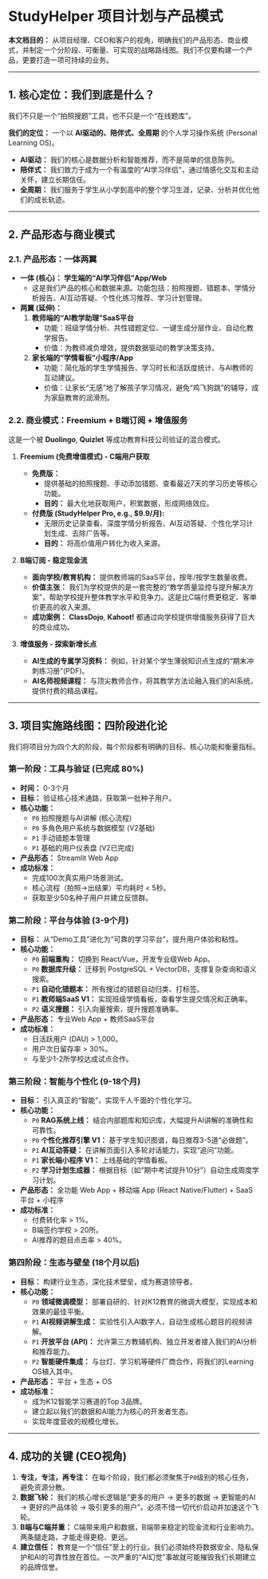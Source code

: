 
# StudyHelper 项目计划与产品模式

**本文档目的：** 从项目经理、CEO和客户的视角，明确我们的产品形态、商业模式，并制定一个分阶段、可衡量、可实现的战略路线图。我们不仅要构建一个产品，更要打造一项可持续的业务。

---

## 1. 核心定位：我们到底是什么？

我们不只是一个“拍照搜题”工具，也不只是一个“在线题库”。

**我们的定位：** 一个以 **AI驱动的、陪伴式、全周期** 的个人学习操作系统 (Personal Learning OS)。

*   **AI驱动：** 我们的核心是数据分析和智能推荐，而不是简单的信息陈列。
*   **陪伴式：** 我们致力于成为一个有温度的“AI学习伴侣”，通过情感化交互和主动关怀，建立长期信任。
*   **全周期：** 我们服务于学生从小学到高中的整个学习生涯，记录、分析并优化他们的成长轨迹。

---

## 2. 产品形态与商业模式

### 2.1. 产品形态：一体两翼

*   **一体 (核心)：** **学生端的“AI学习伴侣”App/Web**
    *   这是我们产品的核心和数据来源。功能包括：拍照搜题、错题本、学情分析报告、AI互动答疑、个性化练习推荐、学习计划管理。
*   **两翼 (延伸)：**
    1.  **教师端的“AI教学助理”SaaS平台**
        *   功能：班级学情分析、共性错题定位、一键生成分层作业、自动化教学报告。
        *   价值：为教师减负增效，提供数据驱动的教学决策支持。
    2.  **家长端的“学情看板”小程序/App**
        *   功能：简化版的学生学情报告、学习时长和活跃度统计、与AI教师的互动建议。
        *   价值：让家长“无感”地了解孩子学习情况，避免“鸡飞狗跳”的辅导，成为家庭教育的润滑剂。

### 2.2. 商业模式：Freemium + B端订阅 + 增值服务

这是一个被 **Duolingo**, **Quizlet** 等成功教育科技公司验证的混合模式。

1.  **Freemium (免费增值模式) - C端用户获取**
    *   **免费版：**
        *   提供基础的拍照搜题、手动添加错题、查看最近7天的学习历史等核心功能。
        *   **目的：** 最大化地获取用户，积累数据，形成网络效应。
    *   **付费版 (StudyHelper Pro, e.g., $9.9/月):**
        *   无限历史记录查看、深度学情分析报告、AI互动答疑、个性化学习计划生成、去除广告等。
        *   **目的：** 将高价值用户转化为收入来源。

2.  **B端订阅 - 稳定现金流**
    *   **面向学校/教育机构：** 提供教师端的SaaS平台，按年/按学生数量收费。
    *   **价值主张：** 我们为学校提供的是一套完整的“教学质量监控与提升解决方案”，帮助学校提升整体教学水平和竞争力。这是比C端付费更稳定、客单价更高的收入来源。
    *   **成功案例：** **ClassDojo**, **Kahoot!** 都通过向学校提供增值服务获得了巨大的商业成功。

3.  **增值服务 - 探索新增长点**
    *   **AI生成的专属学习资料：** 例如，针对某个学生薄弱知识点生成的“期末冲刺练习册”(PDF)。
    *   **AI名师视频课程：** 与顶尖教师合作，将其教学方法论融入我们的AI系统，提供付费的精品课程。

---

## 3. 项目实施路线图：四阶段进化论

我们将项目分为四个大的阶段，每个阶段都有明确的目标、核心功能和衡量指标。

### **第一阶段：工具与验证 (已完成 80%)**

*   **时间：** 0-3个月
*   **目标：** 验证核心技术通路，获取第一批种子用户。
*   **核心功能：**
    *   `P0` 拍照搜题与AI讲解 (核心流程)
    *   `P0` 多角色用户系统与数据模型 (V2基础)
    *   `P1` 手动错题本管理
    *   `P1` 基础的用户仪表盘 (V2已完成)
*   **产品形态：** Streamlit Web App
*   **成功标准：**
    *   完成100次真实用户场景测试。
    *   核心流程（拍照->出结果）平均耗时 < 5秒。
    *   获取至少50名种子用户并建立反馈群。

### **第二阶段：平台与体验 (3-9个月)**

*   **目标：** 从“Demo工具”进化为“可靠的学习平台”，提升用户体验和粘性。
*   **核心功能：**
    *   `P0` **前端重构：** 切换到 React/Vue，开发专业级Web App。
    *   `P0` **数据库升级：** 迁移到 PostgreSQL + VectorDB，支撑复杂查询和语义搜索。
    *   `P1` **自动化错题本：** 所有搜过的错题自动归类、打标签。
    *   `P1` **教师端SaaS V1：** 实现班级学情看板，查看学生提交情况和正确率。
    *   `P2` **语义搜题：** 引入向量搜索，提升搜题准确率。
*   **产品形态：** 专业Web App + 教师SaaS平台
*   **成功标准：**
    *   日活跃用户 (DAU) > 1,000。
    *   用户次日留存率 > 30%。
    *   与至少1-2所学校达成试点合作。

### **第三阶段：智能与个性化 (9-18个月)**

*   **目标：** 引入真正的“智能”，实现千人千面的个性化学习。
*   **核心功能：**
    *   `P0` **RAG系统上线：** 结合内部题库和知识库，大幅提升AI讲解的准确性和可靠性。
    *   `P0` **个性化推荐引擎 V1：** 基于学生知识图谱，每日推荐3-5道“必做题”。
    *   `P1` **AI互动答疑：** 在讲解页面引入多轮对话能力，实现“追问”功能。
    *   `P1` **家长端小程序 V1：** 上线基础的学情看板。
    *   `P2` **学习计划生成器：** 根据目标（如“期中考试提升10分”）自动生成周度学习计划。
*   **产品形态：** 全功能 Web App + 移动端 App (React Native/Flutter) + SaaS平台 + 小程序
*   **成功标准：**
    *   付费转化率 > 1%。
    *   B端签约学校 > 20所。
    *   AI推荐的题目点击率 > 40%。

### **第四阶段：生态与壁垒 (18个月以后)**

*   **目标：** 构建行业生态，深化技术壁垒，成为赛道领导者。
*   **核心功能：**
    *   `P0` **领域微调模型：** 部署自研的、针对K12教育的微调大模型，实现成本和效果的最佳平衡。
    *   `P1` **AI视频讲解生成：** 实验性引入AI数字人，自动生成核心题目的视频讲解。
    *   `P1` **开放平台 (API)：** 允许第三方教辅机构、独立开发者接入我们的AI分析和推荐能力。
    *   `P2` **智能硬件集成：** 与台灯、学习机等硬件厂商合作，将我们的Learning OS植入其中。
*   **产品形态：** 平台 + 生态 + OS
*   **成功标准：**
    *   成为K12智能学习赛道的Top 3品牌。
    *   建立起以我们的数据和AI能力为核心的开发者生态。
    *   实现年度营收的规模化增长。

---

## 4. 成功的关键 (CEO视角)

1.  **专注，专注，再专注：** 在每个阶段，我们都必须聚焦于`P0`级别的核心任务，避免资源分散。
2.  **数据飞轮：** 我们的核心增长逻辑是“更多的用户 -> 更多的数据 -> 更智能的AI -> 更好的产品体验 -> 吸引更多的用户”。必须不惜一切代价启动并加速这个飞轮。
3.  **B端与C端并重：** C端带来用户和数据，B端带来稳定的现金流和行业影响力。两条腿走路，才能走得更稳、更远。
4.  **建立信任：** 教育是一个“信任”至上的行业。我们必须始终将数据安全、隐私保护和AI的可靠性放在首位。一次严重的“AI幻觉”事故就可能摧毁我们长期建立的品牌信誉。
